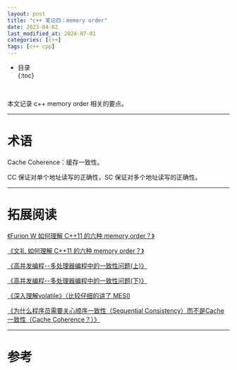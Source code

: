 ```yaml
---
layout: post
title: "c++ 笔记四：memory order"
date: 2023-04-02
last_modified_at: 2024-07-01
categories: [c++]
tags: [c++ cpp]
---
```


* 目录  
{:toc}
<br/>

本文记录 c++ memory order 相关的要点。  

---

# 术语

Cache Coherence：缓存一致性。    

CC 保证对单个地址读写的正确性，SC 保证对多个地址读写的正确性。    

---

# 拓展阅读

[《Furion W 如何理解 C++11 的六种 memory order？》](https://www.zhihu.com/question/24301047/answer/83422523)       

[《文礼 如何理解 C++11 的六种 memory order？》](https://www.zhihu.com/question/24301047/answer/1193956492)     

[《高并发编程--多处理器编程中的一致性问题(上)》](https://zhuanlan.zhihu.com/p/48157076)     

[《高并发编程--多处理器编程中的一致性问题(下)》](https://zhuanlan.zhihu.com/p/48161056)   

[《深入理解volatile》（比较仔细的讲了 MESI) ](https://zhuanlan.zhihu.com/p/397640787)      

[《为什么程序员需要关心顺序一致性（Sequential Consistency）而不是Cache一致性（Cache Coherence？）》](https://www.parallellabs.com/2010/03/06/why-should-programmer-care-about-sequential-consistency-rather-than-cache-coherence/)

---

# 参考